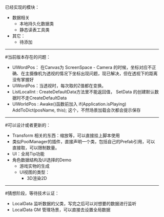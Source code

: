 已经实现的模块：
  - 数据相关
    - 本地持久化数据类
    - 静态读表工具类
  - 其它：
    - 待添加
------
#当前版本存在的问题：
  - UIWordPos： 在Canvas为 ScreenSpace - Camera 的时候，坐标对应不正确、在主摄像机为透视的情况下坐标出现问题，现已解决，但在透视下的距离没有掌握好
  - UIWordPos：当透视时，每次取的Z值都在变换。
  - ListLocalInt : CreateDefaultData方法里不能返回值，  SetData 的创建默认数据时不走CreateDefaultData
  - UIWorldPos : Awake()函数前加入  if(Application.isPlaying) AddToDict(posName, this); 这个，不然场景加载会次都会提示保存
------
#可以设计或者更新的：
  - Transform 相关的东西：缩放等，可以直接挂上脚本使用
  - 类似PoolManager的插件，直接声明一个类，包括自己的Prefab引用，可以直接取，可以限制数量。
  - UI：全局Tip功能
  - 角色数据结构及UI选择的Demo
      - 游戏实物的生成
      - UI视图的类型：
          - 3D渲染2D
          
------
#猜想阶段，等待技术认证：
   - LocalData 监听数据的父类，写完之后可以对想要的数据进行监听
   - LocalData GM 管理场景，可以直接去设置全局数据
